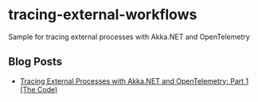 # tracing-external-workflows

Sample for tracing external processes with Akka.NET and OpenTelemetry

## Blog Posts

- [Tracing External Processes with Akka.NET and OpenTelemetry: Part 1 (The Code)](https://blog.sixeyed.com/tracing-external-processes-with-akka-net-and-opentelemetry-part-1-the-code/)
